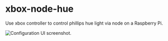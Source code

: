 xbox-node-hue
=============

Use xbox controller to control phillips hue light via node on a Raspberry Pi.

![Configuration UI screenshot.](http://jkg3.com/images/231.png?1410728737)

